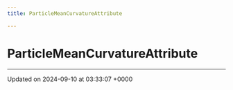 ```yaml
---
title: ParticleMeanCurvatureAttribute

---
```


# ParticleMeanCurvatureAttribute





-------------------------------

Updated on 2024-09-10 at 03:33:07 +0000